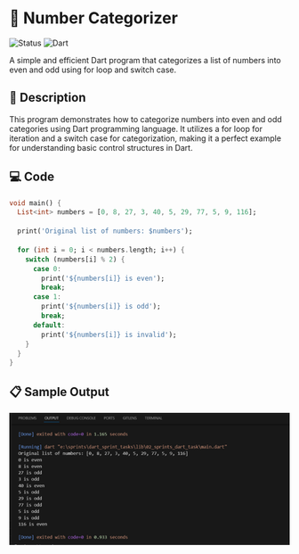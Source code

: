 # 🔢 Number Categorizer
![Status](https://img.shields.io/badge/Status-Active-brightgreen)
![Dart](https://img.shields.io/badge/Dart-100%25-brightgreen)

A simple and efficient Dart program that categorizes a list of numbers into even and odd using for loop and switch case.

## 📝 Description

This program demonstrates how to categorize numbers into even and odd categories using Dart programming language. It utilizes a for loop for iteration and a switch case for categorization, making it a perfect example for understanding basic control structures in Dart.

## 💻 Code 

```dart
void main() {
  List<int> numbers = [0, 8, 27, 3, 40, 5, 29, 77, 5, 9, 116];

  print('Original list of numbers: $numbers');

  for (int i = 0; i < numbers.length; i++) {
    switch (numbers[i] % 2) {
      case 0:
        print('${numbers[i]} is even');
        break;
      case 1:
        print('${numbers[i]} is odd');
        break;
      default:
        print('${numbers[i]} is invalid');
    }
  }
}
```
## 📋 Sample Output

<img src="lib/output.png" > 